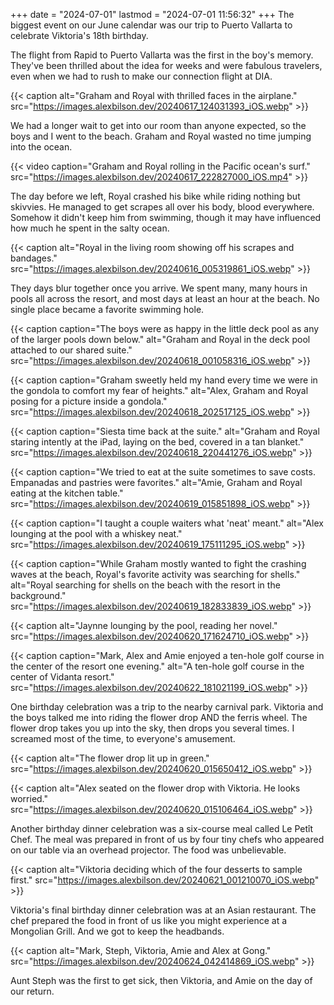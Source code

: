+++
date = "2024-07-01"
lastmod = "2024-07-01 11:56:32"
+++
The biggest event on our June calendar was our trip to Puerto Vallarta to celebrate Viktoria's 18th birthday.

The flight from Rapid to Puerto Vallarta was the first in the boy's memory. They've been thrilled about the idea for weeks and were fabulous travelers, even when we had to rush to make our connection flight at DIA.

{{< caption alt="Graham and Royal with thrilled faces in the airplane." src="https://images.alexbilson.dev/20240617_124031393_iOS.webp" >}}

We had a longer wait to get into our room than anyone expected, so the boys and I went to the beach. Graham and Royal wasted no time jumping into the ocean.

{{< video caption="Graham and Royal rolling in the Pacific ocean's surf." src="https://images.alexbilson.dev/20240617_222827000_iOS.mp4" >}}

The day before we left, Royal crashed his bike while riding nothing but skivvies. He managed to get scrapes all over his body, blood everywhere. Somehow it didn't keep him from swimming, though it may have influenced how much he spent in the salty ocean.

{{< caption alt="Royal in the living room showing off his scrapes and bandages." src="https://images.alexbilson.dev/20240616_005319861_iOS.webp" >}}

They days blur together once you arrive. We spent many, many hours in pools all across the resort, and most days at least an hour at the beach. No single place became a favorite swimming hole.

{{< caption caption="The boys were as happy in the little deck pool as any of the larger pools down below." alt="Graham and Royal in the deck pool attached to our shared suite." src="https://images.alexbilson.dev/20240618_001058316_iOS.webp" >}}

{{< caption caption="Graham sweetly held my hand every time we were in the gondola to comfort my fear of heights." alt="Alex, Graham and Royal posing for a picture inside a gondola." src="https://images.alexbilson.dev/20240618_202517125_iOS.webp" >}}

{{< caption caption="Siesta time back at the suite." alt="Graham and Royal staring intently at the iPad, laying on the bed, covered in a tan blanket." src="https://images.alexbilson.dev/20240618_220441276_iOS.webp" >}}

{{< caption caption="We tried to eat at the suite sometimes to save costs. Empanadas and pastries were favorites." alt="Amie, Graham and Royal eating at the kitchen table." src="https://images.alexbilson.dev/20240619_015851898_iOS.webp" >}}

{{< caption caption="I taught a couple waiters what 'neat' meant." alt="Alex lounging at the pool with a whiskey neat." src="https://images.alexbilson.dev/20240619_175111295_iOS.webp" >}}

{{< caption caption="While Graham mostly wanted to fight the crashing waves at the beach, Royal's favorite activity was searching for shells." alt="Royal searching for shells on the beach with the resort in the background." src="https://images.alexbilson.dev/20240619_182833839_iOS.webp" >}}

{{< caption alt="Jaynne lounging by the pool, reading her novel." src="https://images.alexbilson.dev/20240620_171624710_iOS.webp" >}}

{{< caption caption="Mark, Alex and Amie enjoyed a ten-hole golf course in the center of the resort one evening." alt="A ten-hole golf course in the center of Vidanta resort." src="https://images.alexbilson.dev/20240622_181021199_iOS.webp" >}}

One birthday celebration was a trip to the nearby carnival park. Viktoria and the boys talked me into riding the flower drop AND the ferris wheel. The flower drop takes you up into the sky, then drops you several times. I screamed most of the time, to everyone's amusement.

{{< caption alt="The flower drop lit up in green." src="https://images.alexbilson.dev/20240620_015650412_iOS.webp" >}}

{{< caption alt="Alex seated on the flower drop with Viktoria. He looks worried." src="https://images.alexbilson.dev/20240620_015106464_iOS.webp" >}}

Another birthday dinner celebration was a six-course meal called Le Petît Chef. The meal was prepared in front of us by four tiny chefs who appeared on our table via an overhead projector. The food was unbelievable.

{{< caption alt="Viktoria deciding which of the four desserts to sample first." src="https://images.alexbilson.dev/20240621_001210070_iOS.webp" >}}

Viktoria's final birthday dinner celebration was at an Asian restaurant. The chef prepared the food in front of us like you might experience at a Mongolian Grill. And we got to keep the headbands.

{{< caption alt="Mark, Steph, Viktoria, Amie and Alex at Gong." src="https://images.alexbilson.dev/20240624_042414869_iOS.webp" >}}

Aunt Steph was the first to get sick, then Viktoria, and Amie on the day of our return.
